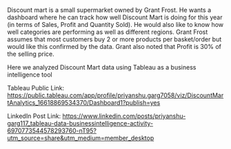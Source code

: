 Discount mart is a small supermarket owned by Grant Frost. 
He wants a dashboard where he can track how well Discount 
Mart is doing for this year (in terms of Sales, Profit and 
Quantity Sold). He would also like to know how well categories
are performing as well as different regions. Grant Frost assumes 
that most customers buy 2 or more products per basket/order 
but would like this confirmed by the data. 
Grant also noted that Profit is 30% of the selling price.

Here we analyzed Discount Mart data using Tableau as a
business intelligence tool

Tableau Public Link: https://public.tableau.com/app/profile/priyanshu.garg7058/viz/DiscountMartAnalytics_16618869534370/Dashboard1?publish=yes

LinkedIn Post Link: https://www.linkedin.com/posts/priyanshu-garg117_tableau-data-businessintelligence-activity-6970773544578293760-nT95?utm_source=share&utm_medium=member_desktop
